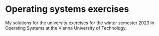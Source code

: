# Operating systems exercises

My solutions for the university exercises for the winter semester 2023 in Operating Systems at the Vienna University of Technology.
